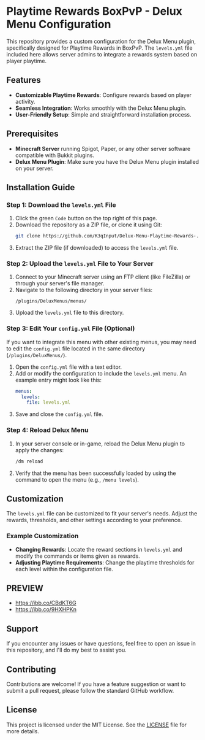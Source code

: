 # Playtime Rewards BoxPvP - Delux Menu Configuration

This repository provides a custom configuration for the Delux Menu plugin, specifically designed for Playtime Rewards in BoxPvP. The `levels.yml` file included here allows server admins to integrate a rewards system based on player playtime.

## Features

- **Customizable Playtime Rewards**: Configure rewards based on player activity.
- **Seamless Integration**: Works smoothly with the Delux Menu plugin.
- **User-Friendly Setup**: Simple and straightforward installation process.

## Prerequisites

- **Minecraft Server** running Spigot, Paper, or any other server software compatible with Bukkit plugins.
- **Delux Menu Plugin**: Make sure you have the Delux Menu plugin installed on your server.

## Installation Guide

### Step 1: Download the `levels.yml` File

1. Click the green `Code` button on the top right of this page.
2. Download the repository as a ZIP file, or clone it using Git:
    ```bash
    git clone https://github.com/K3qInput/Delux-Menu-Playtime-Rewards-.git
    ```
3. Extract the ZIP file (if downloaded) to access the `levels.yml` file.

### Step 2: Upload the `levels.yml` File to Your Server

1. Connect to your Minecraft server using an FTP client (like FileZilla) or through your server's file manager.
2. Navigate to the following directory in your server files:
    ```
    /plugins/DeluxMenus/menus/
    ```
3. Upload the `levels.yml` file to this directory.

### Step 3: Edit Your `config.yml` File (Optional)

If you want to integrate this menu with other existing menus, you may need to edit the `config.yml` file located in the same directory (`/plugins/DeluxMenus/`).

1. Open the `config.yml` file with a text editor.
2. Add or modify the configuration to include the `levels.yml` menu. An example entry might look like this:
    ```yaml
    menus:
      levels:
        file: levels.yml
    ```
3. Save and close the `config.yml` file.

### Step 4: Reload Delux Menu

1. In your server console or in-game, reload the Delux Menu plugin to apply the changes:
    ```bash
    /dm reload
    ```
2. Verify that the menu has been successfully loaded by using the command to open the menu (e.g., `/menu levels`).

## Customization

The `levels.yml` file can be customized to fit your server's needs. Adjust the rewards, thresholds, and other settings according to your preference.

### Example Customization

- **Changing Rewards**: Locate the reward sections in `levels.yml` and modify the commands or items given as rewards.
- **Adjusting Playtime Requirements**: Change the playtime thresholds for each level within the configuration file.

## PREVIEW
- https://ibb.co/CBdKT6G
- https://ibb.co/9HXHPKn
  
## Support

If you encounter any issues or have questions, feel free to open an issue in this repository, and I'll do my best to assist you.

## Contributing

Contributions are welcome! If you have a feature suggestion or want to submit a pull request, please follow the standard GitHub workflow.

## License

This project is licensed under the MIT License. See the [LICENSE](LICENSE) file for more details.
